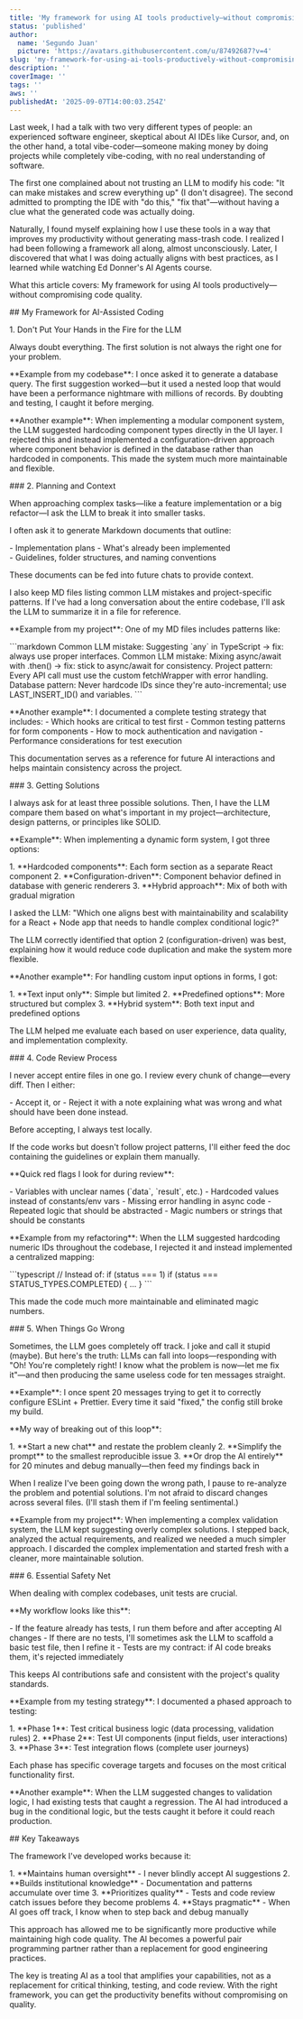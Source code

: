 ```yaml
---
title: 'My framework for using AI tools productively—without compromising code quality'
status: 'published'
author:
  name: 'Segundo Juan'
  picture: 'https://avatars.githubusercontent.com/u/87492687?v=4'
slug: 'my-framework-for-using-ai-tools-productively-without-compromising-code-quality'
description: ''
coverImage: ''
tags: ''
aws: ''
publishedAt: '2025-09-07T14:00:03.254Z'
---
```




Last week, I had a talk with two very different types of people: an experienced software engineer, skeptical about AI IDEs like Cursor, and, on the other hand, a total vibe-coder—someone making money by doing projects while completely vibe-coding, with no real understanding of software.

The first one complained about not trusting an LLM to modify his code: "It can make mistakes and screw everything up" (I don't disagree). The second admitted to prompting the IDE with "do this," "fix that"—without having a clue what the generated code was actually doing.

Naturally, I found myself explaining how I use these tools in a way that improves my productivity without generating mass-trash code. I realized I had been following a framework all along, almost unconsciously. Later, I discovered that what I was doing actually aligns with best practices, as I learned while watching Ed Donner's AI Agents course.

What this article covers:
My framework for using AI tools productively—without compromising code quality.

\## My Framework for AI-Assisted Coding

1\. Don't Put Your Hands in the Fire for the LLM

Always doubt everything. The first solution is not always the right one for your problem.

\*\*Example from my codebase\*\*: I once asked it to generate a database query. The first suggestion worked—but it used a nested loop that would have been a performance nightmare with millions of records. By doubting and testing, I caught it before merging.

\*\*Another example\*\*: When implementing a modular component system, the LLM suggested hardcoding component types directly in the UI layer. I rejected this and instead implemented a configuration-driven approach where component behavior is defined in the database rather than hardcoded in components. This made the system much more maintainable and flexible.

\### 2. Planning and Context

When approaching complex tasks—like a feature implementation or a big refactor—I ask the LLM to break it into smaller tasks.

I often ask it to generate Markdown documents that outline:

\- Implementation plans
\- What's already been implemented  
\- Guidelines, folder structures, and naming conventions

These documents can be fed into future chats to provide context.

I also keep MD files listing common LLM mistakes and project-specific patterns. If I've had a long conversation about the entire codebase, I'll ask the LLM to summarize it in a file for reference.

\*\*Example from my project\*\*: One of my MD files includes patterns like:

\`\`\`markdown
Common LLM mistake: Suggesting \`any\` in TypeScript → fix: always use proper interfaces.
Common LLM mistake: Mixing async/await with .then() → fix: stick to async/await for consistency.
Project pattern: Every API call must use the custom fetchWrapper with error handling.
Database pattern: Never hardcode IDs since they're auto-incremental; use LAST_INSERT_ID() and variables.
\`\`\`

\*\*Another example\*\*: I documented a complete testing strategy that includes:
\- Which hooks are critical to test first
\- Common testing patterns for form components
\- How to mock authentication and navigation
\- Performance considerations for test execution

This documentation serves as a reference for future AI interactions and helps maintain consistency across the project.

\### 3. Getting Solutions

I always ask for at least three possible solutions. Then, I have the LLM compare them based on what's important in my project—architecture, design patterns, or principles like SOLID.

\*\*Example\*\*: When implementing a dynamic form system, I got three options:

1\. \*\*Hardcoded components\*\*: Each form section as a separate React component
2\. \*\*Configuration-driven\*\*: Component behavior defined in database with generic renderers
3\. \*\*Hybrid approach\*\*: Mix of both with gradual migration

I asked the LLM: "Which one aligns best with maintainability and scalability for a React + Node app that needs to handle complex conditional logic?"

The LLM correctly identified that option 2 (configuration-driven) was best, explaining how it would reduce code duplication and make the system more flexible.

\*\*Another example\*\*: For handling custom input options in forms, I got:

1\. \*\*Text input only\*\*: Simple but limited
2\. \*\*Predefined options\*\*: More structured but complex
3\. \*\*Hybrid system\*\*: Both text input and predefined options

The LLM helped me evaluate each based on user experience, data quality, and implementation complexity.

\### 4. Code Review Process

I never accept entire files in one go. I review every chunk of change—every diff. Then I either:

\- Accept it, or
\- Reject it with a note explaining what was wrong and what should have been done instead.

Before accepting, I always test locally.

If the code works but doesn't follow project patterns, I'll either feed the doc containing the guidelines or explain them manually.

\*\*Quick red flags I look for during review\*\*:

\- Variables with unclear names (\`data\`, \`result\`, etc.)
\- Hardcoded values instead of constants/env vars
\- Missing error handling in async code
\- Repeated logic that should be abstracted
\- Magic numbers or strings that should be constants

\*\*Example from my refactoring\*\*: When the LLM suggested hardcoding numeric IDs throughout the codebase, I rejected it and instead implemented a centralized mapping:

\`\`\`typescript
// Instead of: if (status === 1)
if (status === STATUS_TYPES.COMPLETED) { ... }
\`\`\`

This made the code much more maintainable and eliminated magic numbers.

\### 5. When Things Go Wrong

Sometimes, the LLM goes completely off track. I joke and call it stupid (maybe). But here's the truth: LLMs can fall into loops—responding with "Oh! You're completely right! I know what the problem is now—let me fix it"—and then producing the same useless code for ten messages straight.

\*\*Example\*\*: I once spent 20 messages trying to get it to correctly configure ESLint + Prettier. Every time it said "fixed," the config still broke my build.

\*\*My way of breaking out of this loop\*\*:

1\. \*\*Start a new chat\*\* and restate the problem cleanly
2\. \*\*Simplify the prompt\*\* to the smallest reproducible issue
3\. \*\*Or drop the AI entirely\*\* for 20 minutes and debug manually—then feed my findings back in

When I realize I've been going down the wrong path, I pause to re-analyze the problem and potential solutions. I'm not afraid to discard changes across several files. (I'll stash them if I'm feeling sentimental.)

\*\*Example from my project\*\*: When implementing a complex validation system, the LLM kept suggesting overly complex solutions. I stepped back, analyzed the actual requirements, and realized we needed a much simpler approach. I discarded the complex implementation and started fresh with a cleaner, more maintainable solution.

\### 6. Essential Safety Net

When dealing with complex codebases, unit tests are crucial.

\*\*My workflow looks like this\*\*:

\- If the feature already has tests, I run them before and after accepting AI changes
\- If there are no tests, I'll sometimes ask the LLM to scaffold a basic test file, then I refine it
\- Tests are my contract: if AI code breaks them, it's rejected immediately

This keeps AI contributions safe and consistent with the project's quality standards.

\*\*Example from my testing strategy\*\*: I documented a phased approach to testing:

1\. \*\*Phase 1\*\*: Test critical business logic (data processing, validation rules)
2\. \*\*Phase 2\*\*: Test UI components (input fields, user interactions)  
3\. \*\*Phase 3\*\*: Test integration flows (complete user journeys)

Each phase has specific coverage targets and focuses on the most critical functionality first.

\*\*Another example\*\*: When the LLM suggested changes to validation logic, I had existing tests that caught a regression. The AI had introduced a bug in the conditional logic, but the tests caught it before it could reach production.

\## Key Takeaways

The framework I've developed works because it:

1\. \*\*Maintains human oversight\*\* - I never blindly accept AI suggestions
2\. \*\*Builds institutional knowledge\*\* - Documentation and patterns accumulate over time
3\. \*\*Prioritizes quality\*\* - Tests and code review catch issues before they become problems
4\. \*\*Stays pragmatic\*\* - When AI goes off track, I know when to step back and debug manually

This approach has allowed me to be significantly more productive while maintaining high code quality. The AI becomes a powerful pair programming partner rather than a replacement for good engineering practices.

The key is treating AI as a tool that amplifies your capabilities, not as a replacement for critical thinking, testing, and code review. With the right framework, you can get the productivity benefits without compromising on quality.
